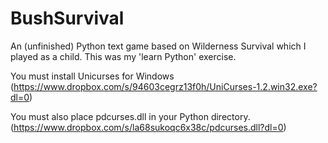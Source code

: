 # BushSurvival
An (unfinished) Python text game based on Wilderness Survival which I played as a child.  This was my 'learn Python' exercise.

You must install Unicurses for Windows (https://www.dropbox.com/s/94603cegrz13f0h/UniCurses-1.2.win32.exe?dl=0)

You must also place pdcurses.dll in your Python directory. (https://www.dropbox.com/s/la68sukoqc6x38c/pdcurses.dll?dl=0)
